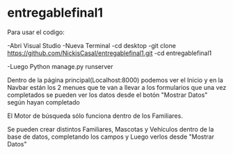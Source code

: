 # entregablefinal1

Para usar el codigo:

-Abri Visual Studio 
-Nueva Terminal
-cd desktop
-git clone https://github.com/NickisCasal/entregablefinal1.git
-cd entregablefinal1

-Luego Python manage.py runserver

Dentro de la página principal(Localhost:8000) podemos ver el Inicio y en la Navbar están los 2 menues que te van a llevar a los formularios
que una vez completados se pueden ver los datos desde el botón "Mostrar Datos" según hayan completado

El Motor de búsqueda sólo funciona dentro de los Familiares.

Se pueden crear distintos Familiares, Mascotas y Vehículos dentro de la base de datos, completando los campos
y Luego verlos desde "Mostrar Datos"
